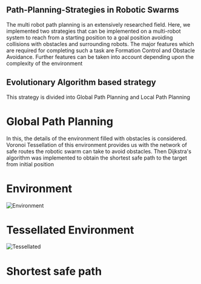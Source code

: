 ## Path-Planning-Strategies in Robotic Swarms
The multi robot path planning is an extensively researched field. Here, we implemented two strategies that can be implemented on a multi-robot system to reach from a starting position to a goal position avoiding collisions with obstacles and surrounding robots. The major features which are required for completing such a task are Formation Control and Obstacle Avoidance. Further features can be taken into account depending upon the complexity of the environment
## Evolutionary Algorithm based strategy
This strategy is divided into Global Path Planning and Local Path Planning
# Global Path Planning
In this, the details of the environment filled with obstacles is considered. Voronoi Tessellation of this environment provides us with the network of safe routes the robotic swarm can take to avoid obstacles. Then Dijkstra's algorithm was implemented to obtain the shortest safe path to the target from initial position
# Environment
![Environment](https://user-images.githubusercontent.com/48583202/107952364-a970f900-6f67-11eb-8ebc-be26a018c989.jpg)
# Tessellated Environment
![Tessellated](https://user-images.githubusercontent.com/48583202/107952843-4af84a80-6f68-11eb-881c-3b7e9827c051.jpg)
# Shortest safe path

